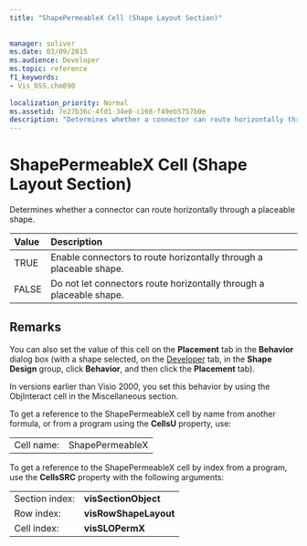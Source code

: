 ```yaml
---
title: "ShapePermeableX Cell (Shape Layout Section)"
 
 
manager: soliver
ms.date: 03/09/2015
ms.audience: Developer
ms.topic: reference
f1_keywords:
- Vis_DSS.chm890
 
localization_priority: Normal
ms.assetid: 7e27b36c-4fd1-34e0-c168-f49eb5757b0e
description: "Determines whether a connector can route horizontally through a placeable shape."
---
```


# ShapePermeableX Cell (Shape Layout Section)

Determines whether a connector can route horizontally through a placeable shape.
  
|**Value**|**Description**|
|:-----|:-----|
|TRUE  <br/> |Enable connectors to route horizontally through a placeable shape.  <br/> |
|FALSE  <br/> |Do not let connectors route horizontally through a placeable shape.  <br/> |
   
## Remarks

You can also set the value of this cell on the **Placement** tab in the **Behavior** dialog box (with a shape selected, on the [Developer](run-in-developer-mode-display-the-developer-tab.md) tab, in the **Shape Design** group, click **Behavior**, and then click the **Placement** tab). 
  
In versions earlier than Visio 2000, you set this behavior by using the ObjInteract cell in the Miscellaneous section. 
  
To get a reference to the ShapePermeableX cell by name from another formula, or from a program using the **CellsU** property, use: 
  
|||
|:-----|:-----|
|Cell name:  <br/> |ShapePermeableX  <br/> |
   
To get a reference to the ShapePermeableX cell by index from a program, use the **CellsSRC** property with the following arguments: 
  
|||
|:-----|:-----|
|Section index:  <br/> |**visSectionObject** <br/> |
|Row index:  <br/> |**visRowShapeLayout** <br/> |
|Cell index:  <br/> |**visSLOPermX** <br/> |
   

